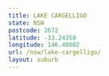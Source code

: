 ```yaml
---
title: LAKE CARGELLIGO
state: NSW
postcode: 2672
latitude: -33.24358
longitude: 146.40002
url: /nsw/lake-cargelligo/
layout: suburb
---
```


